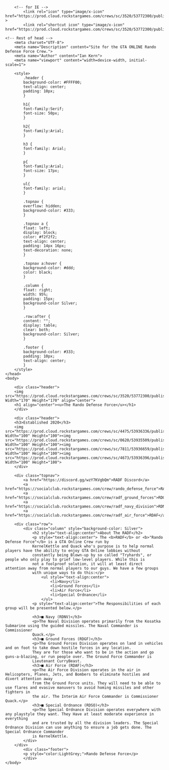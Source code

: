 <!DOCTYPE HTML>
<html>
	<head>
	<title> Rando Defense Force </title>
	<!-- Snippet for Browser tab Icon -->
		<!-- for FF, Chrome, Opera -->
			<link rel="icon" type="image/png" href="https://prod.cloud.rockstargames.com/crews/sc/3520/53772300/publish/emblem/emblem_128.png" sizes="16x16">
			<link rel="icon" type="image/png" href="https://prod.cloud.rockstargames.com/crews/sc/3520/53772300/publish/emblem/emblem_128.png" sizes="32x32">

		<!-- for IE -->
			<link rel="icon" type="image/x-icon" href="https://prod.cloud.rockstargames.com/crews/sc/3520/53772300/publish/emblem/emblem_128.png" >
			<link rel="shortcut icon" type="image/x-icon" href="https://prod.cloud.rockstargames.com/crews/sc/3520/53772300/publish/emblem/emblem_128.png"/>
	
	<!-- Rest of head -->
		<meta charset="UTF-8">
		<meta name="Description" content="Site for the GTA ONLINE Rando Defense Force Crew.">
		<meta name="Author" content="Ian Kern">
		<meta name="viewport" content="width=device-width, initial-scale=1">
		
		<style>
			.header {
			background-color: #FFFF00;
			text-align: center;
			padding: 10px;
			}
			
			h1{
			font-family:Serif;
			font-size: 50px;
			}
			
			h2{
			font-family:Arial;
			}
			
			h3 {
			font-family: Arial;
			}
			
			p{
			font-family:Arial;
			font-size: 17px;
			}
			
			ul{
			font-family: arial;
			}
			
			.topnav {
			overflow: hidden;
			background-color: #333;
			}
			
			.topnav a {
			float: left;
			display: block;
			color: #f2f2f2;
			text-align: center;
			padding: 14px 16px;
			text-decoration: none;
			}
		
			.topnav a:hover {
			background-color: #ddd;
			color: black;
			}
			
			.column {
			float: right;
			width: 95%;
			padding: 15px;
			background-color Silver;
			}
			
			.row:after {
			content: "";
			display: table;
			clear: both;
			background-color: Silver;
			}
			
			.footer {
			background-color: #333;
			padding: 10px;
			text-align: center;
			}
		</style>
	</head>
	<body>
		
		<div class="header">
		<img src="https://prod.cloud.rockstargames.com/crews/sc/3520/53772300/publish/emblem/emblem_128.png" Width="170" Height="170" align="center">
		<h1 align="center"><u>The Rando Defense Force</u></h1>
		</div>
		
		<div class="header">
		<h3>Established 2020</h3>
		<img src="https://prod.cloud.rockstargames.com/crews/sc/4475/53936336/publish/emblem/emblem_128.png" Width="100" Height="100"><img src="https://prod.cloud.rockstargames.com/crews/sc/0620/53935509/publish/emblem/emblem_128.png" Width="100" Height="100"><img src="https://prod.cloud.rockstargames.com/crews/sc/7811/53936659/publish/emblem/emblem_128.png" Width="100" Height="100"><img src="https://prod.cloud.rockstargames.com/crews/sc/4673/53936396/publish/emblem/emblem_128.png" Width="100" Height="100">
		</div>
		
		<div class="topnav">
			<a href="https://discord.gg/wzY7KVgbQm">RADF Discord</a>
			<a href="https://socialclub.rockstargames.com/crew/rando_defense_force">RADF</a>
			<a href="https://socialclub.rockstargames.com/crew/radf_ground_forces">RDGF</a>
			<a href="https://socialclub.rockstargames.com/crew/radf_navy_division">RDNV</a>
			<a href="https://socialclub.rockstargames.com/crew/radf_air_force">RDAF</a>
		
		<div class="row">
			<div class="column" style="background-color: Silver">
				<h2 style="text-align:center">About The RADF</h2>
				<p style="text-align:center"> The <b>RADF</b> or <b>"Rando Defense Force"</b> is a GTA Online Crew run by 
				KernelKettle and Quack who's purpose is to help normal players have the ability to enjoy GTA Online lobbies without
				constantly being Blown-up by so called "Tryhards", or people who only play to grief low-level players. While this is
				not a foolproof solution, it will at least direct attention away from normal players to our guys. We have a few groups
				with unique ways to do this:</p>
					<ul style="text-align:center">
						<li>Navy</li>
						<li>Ground Forces</li>
						<li>Air Force</li>
						<li>Special Ordnance</li>
					</ul>
				<p style="text-align:center">The Responsibilities of each group will be presented below.</p>
				
				<h3>■ Navy (RDNV)</h3>
				<p>The Naval Division operates primarily from the Kosatka Submarine using the guided missiles. The Naval Commander is Commissioner
				Quack.</p>
				<h3>■ Ground Forces (RDGF)</h3>
				<p>The Ground Forces Division operates on land in vehicles and on foot to take down hostile forces in any location.
				They are for those who want to be in the action and go guns-a-blazing, or run people over. The Ground Force Commander is
				Lieutenant CurryBeast.
				<h3>■ Air Force (RDAF)</h3>
				<p>The Air Force Division operates in the air in Helicopters, Planes, Jets, and Bombers to eliminate hostiles and divert attention away
				from the Ground Force units. They will need to be able to use flares and evasive manuvers to avoid homing missiles and other fighters in
				the air. The Interim Air Force Commander is Commissioner Quack.</p>
				<h3>■ Special Ordnance (RDSO)</h3>
				<p>The Special Ordnance Division operates everywhere with any playstyle they want. They Have at least moderate experience in everything
				and are trusted by all the division leaders. The Special Ordnance Division can use anything to ensure a job gets done. The Special Ordnance Commander
				is KernelKettle.
			</div>
		</div>
			<div class="footer">
			<p style="color:LightGrey;">Rando Defense Force</p>
			</div>
	</body>
</html>
